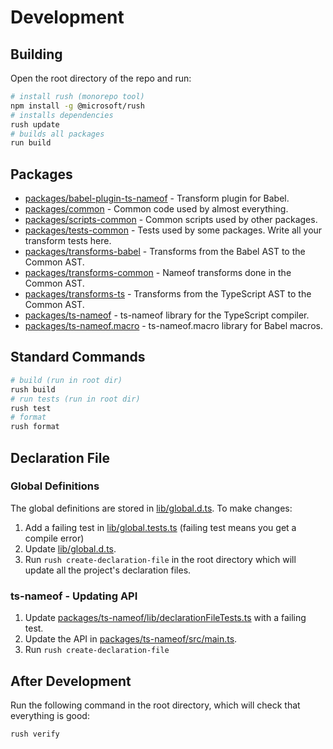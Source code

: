 # Development

## Building

Open the root directory of the repo and run:

```bash
# install rush (monorepo tool)
npm install -g @microsoft/rush
# installs dependencies
rush update
# builds all packages
run build
```

## Packages

* [packages/babel-plugin-ts-nameof](packages/babel-plugin-ts-nameof) - Transform plugin for Babel.
* [packages/common](packages/common) - Common code used by almost everything.
* [packages/scripts-common](packages/scripts-common) - Common scripts used by other packages.
* [packages/tests-common](packages/tests-common) - Tests used by some packages. Write all your transform tests here.
* [packages/transforms-babel](packages/transforms-babel) - Transforms from the Babel AST to the Common AST.
* [packages/transforms-common](packages/transforms-common) - Nameof transforms done in the Common AST.
* [packages/transforms-ts](packages/transforms-ts) - Transforms from the TypeScript AST to the Common AST.
* [packages/ts-nameof](packages/ts-nameof) - ts-nameof library for the TypeScript compiler.
* [packages/ts-nameof.macro](packages/ts-nameof) - ts-nameof.macro library for Babel macros.

## Standard Commands

```bash
# build (run in root dir)
rush build
# run tests (run in root dir)
rush test
# format
rush format
```

## Declaration File

### Global Definitions

The global definitions are stored in [lib/global.d.ts](lib/global.d.ts). To make changes:

1. Add a failing test in [lib/global.tests.ts](lib/global.tests.ts) (failing test means you get a compile error)
1. Update [lib/global.d.ts](lib/global.d.ts).
1. Run `rush create-declaration-file` in the root directory which will update all the project's declaration files.

### ts-nameof - Updating API

1. Update [packages/ts-nameof/lib/declarationFileTests.ts](packages/ts-nameof/lib/declarationFileTests.ts) with a failing test.
1. Update the API in [packages/ts-nameof/src/main.ts](packages/ts-nameof/src/main.ts).
1. Run `rush create-declaration-file`

## After Development

Run the following command in the root directory, which will check that everything is good:

```bash
rush verify
```
